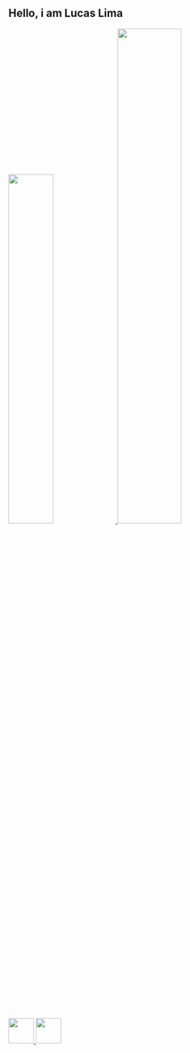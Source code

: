 ## Hello, i am Lucas Lima
 <div>
  <a href="https://github.com/Lucas0Lima21">
  <img width="42%" src="https://github-readme-stats.vercel.app/api?username=Lucas0Lima21&show_icons=true&theme=onedark&include_all_commits=true&count_private=true"/>
  <img width="50%" src="https://github-readme-stats.vercel.app/api/top-langs/?username=Lucas0Lima21&layout=compact&langs_count=16&theme=onedark"/>
</div>


<div>
  <img height="50em" width="50em" src="https://cdn.jsdelivr.net/gh/devicons/devicon/icons/java/java-original.svg" />
  <img height="50em" width="50em" src="https://cdn.jsdelivr.net/gh/devicons/devicon/icons/html5/html5-original.svg" />
</div>       

